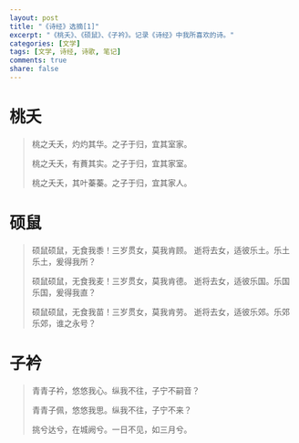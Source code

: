 ```yaml
---
layout: post
title: "《诗经》选摘[1]"
excerpt: "《桃夭》、《硕鼠》、《子衿》。记录《诗经》中我所喜欢的诗。"
categories: [文学]
tags: [文学, 诗经, 诗歌, 笔记]
comments: true
share: false
---
```

# 桃夭
>桃之夭夭，灼灼其华。之子于归，宜其室家。
>
>桃之夭夭，有蕡其实。之子于归，宜其家室。
>
>桃之夭夭，其叶蓁蓁。之子于归，宜其家人。
# 硕鼠
>硕鼠硕鼠，无食我黍！三岁贯女，莫我肯顾。
>逝将去女，适彼乐土。乐土乐土，爰得我所？
>
>硕鼠硕鼠，无食我麦！三岁贯女，莫我肯德。
>逝将去女，适彼乐国。乐国乐国，爰得我直？
>
>硕鼠硕鼠，无食我苗！三岁贯女，莫我肯劳。
>逝将去女，适彼乐郊。乐郊乐郊，谁之永号？
# 子衿
>青青子衿，悠悠我心。纵我不往，子宁不嗣音？
>
>青青子佩，悠悠我思。纵我不往，子宁不来？
>
>挑兮达兮，在城阙兮。一日不见，如三月兮。 